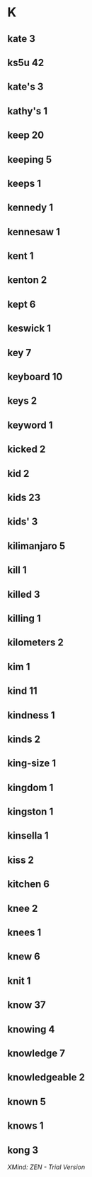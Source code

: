 # K

## kate	3

## ks5u	42

## kate's	3

## kathy's	1

## keep	20

## keeping	5

## keeps	1

## kennedy	1

## kennesaw	1

## kent	1

## kenton	2

## kept	6

## keswick	1

## key	7

## keyboard	10

## keys	2

## keyword	1

## kicked	2

## kid	2

## kids	23

## kids'	3

## kilimanjaro	5

## kill	1

## killed	3

## killing	1

## kilometers	2

## kim	1

## kind	11

## kindness	1

## kinds	2

## king-size	1

## kingdom	1

## kingston	1

## kinsella	1

## kiss	2

## kitchen	6

## knee	2

## knees	1

## knew	6

## knit	1

## know	37

## knowing	4

## knowledge	7

## knowledgeable	2

## known	5

## knows	1

## kong	3

*XMind: ZEN - Trial Version*